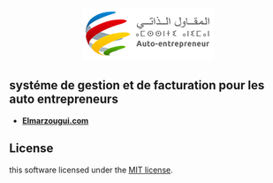 <p align="center">
    <a href="https://elmarzougui.com" target="_blank">
        <img src="./ae_logo.jpg">
    </a>
</p>

## systéme de gestion et de facturation pour les auto entrepreneurs


- **[Elmarzougui.com](https://elmarzougui.com/)**


## License

this software licensed under the [MIT license](https://opensource.org/licenses/MIT).